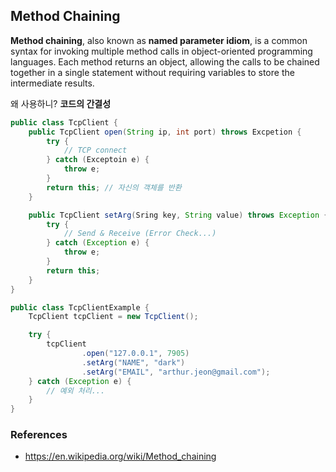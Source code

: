 ## Method Chaining
**Method chaining**, also known as **named parameter idiom**, is a common syntax for invoking multiple method calls in object-oriented programming languages. Each method returns an object, allowing the calls to be chained together in a single statement without requiring variables to store the intermediate results.  

왜 사용하니?  **코드의 간결성**

```java
public class TcpClient {
    public TcpClient open(String ip, int port) throws Excpetion {
        try {
            // TCP connect 
        } catch (Exceptoin e) {
            throw e;
        }
        return this; // 자신의 객체를 반환
    }

    public TcpClient setArg(Sring key, String value) throws Exception {
        try {
            // Send & Receive (Error Check...)
        } catch (Exception e) {
            throw e;
        }
        return this;
    }
}

public class TcpClientExample {
    TcpClient tcpClient = new TcpClient();

    try {
        tcpClient
                .open("127.0.0.1", 7905)
                .setArg("NAME", "dark")
                .setArg("EMAIL", "arthur.jeon@gmail.com");
    } catch (Exception e) {
        // 예외 처리...
    }
}
```

### References
+ https://en.wikipedia.org/wiki/Method_chaining